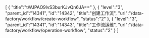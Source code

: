 [
	{
		"title":"tWJPAO9lvS3burKJvQn6JA=="
	},
	{
		"level":"3",
		"parent_id":"14341",
		"id":"14342",
		"title":"创建工作流",
		"url":"/data-factory/workflow/create-workflow",
		"status":"2"
	},
	{
		"level":"3",
		"parent_id":"14341",
		"id":"14343",
		"title":"工作流运维",
		"url":"/data-factory/workflow/operation-workflow",
		"status":"2"
	}
]